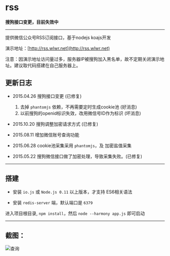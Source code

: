 # rss


**搜狗接口变更，目前失效中**


----

提供微信公众号RSS订阅接口，基于nodejs koajs开发

演示地址：[http://rss.wlwr.net](http://rss.wlwr.net)

注意：因演示地址访问量过多，服务器IP被搜狗加入黑名单，故不定期关闭演示地址。建议取代码搭建在自己服务器上。

## 更新日志

- 2015.04.26 搜狗接口变更 (已修复) 
    1. 去掉 `phantomjs` 依赖，不再需要定时生成cookie池 (好消息)
    2. 以前搜狗的openid标识失效，改用微信号ID作为标识 (坏消息)

- 2015.10.20 搜狗调整加密请求方式 (已修复)

- 2015.08.11 增加微信账号查询功能

- 2015.06.28 cookie池采集采用 `phantomjs`，及 加密盐值采集

- 2015.05.22 搜狗微信接口做了加密处理，导致采集失败。(已修复)

---

## 搭建

- 安装 `io.js` 或 `Node.js 0.11` 以上版本，才支持 ES6相关语法

- 安装 `redis-server` 端，默认端口是 `6379`


进入项目根目录, `npm install`，然后 `node --harmony app.js` 即可启动

----

## 截图：

![查询](demo/search.png)

